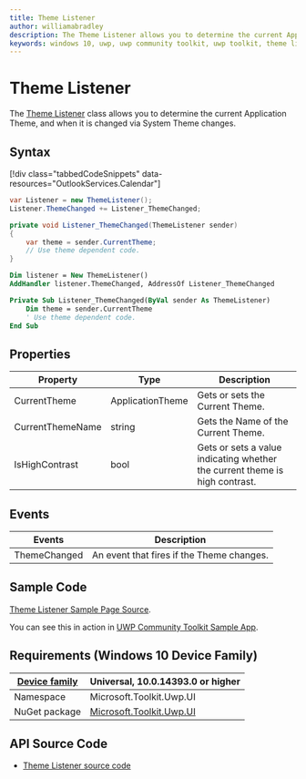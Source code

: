 ```yaml
---
title: Theme Listener
author: williamabradley
description: The Theme Listener allows you to determine the current Application Theme, and when it is changed via System Theme changes.
keywords: windows 10, uwp, uwp community toolkit, uwp toolkit, theme listener, themeing, themes, system theme, helpers
---
```


# Theme Listener

The [Theme Listener](https://docs.microsoft.com/en-us/dotnet/api/microsoft.toolkit.uwp.ui.themelistener) class allows you to determine the current Application Theme, and when it is changed via System Theme changes.

## Syntax

[!div class="tabbedCodeSnippets" data-resources="OutlookServices.Calendar"]
```csharp
var Listener = new ThemeListener();
Listener.ThemeChanged += Listener_ThemeChanged;

private void Listener_ThemeChanged(ThemeListener sender)
{
    var theme = sender.CurrentTheme;
    // Use theme dependent code.
}
```
```vb
Dim listener = New ThemeListener()
AddHandler listener.ThemeChanged, AddressOf Listener_ThemeChanged

Private Sub Listener_ThemeChanged(ByVal sender As ThemeListener)
    Dim theme = sender.CurrentTheme
    ' Use theme dependent code.
End Sub
```

## Properties

| Property | Type | Description |
| -- | -- | -- |
| CurrentTheme | ApplicationTheme | Gets or sets the Current Theme. |
| CurrentThemeName | string | Gets the Name of the Current Theme. |
| IsHighContrast | bool | Gets or sets a value indicating whether the current theme is high contrast. |

## Events

| Events | Description |
| -- | -- |
| ThemeChanged | An event that fires if the Theme changes. |

## Sample Code

[Theme Listener Sample Page Source](https://github.com/Microsoft/UWPCommunityToolkit/blob/master/Microsoft.Toolkit.Uwp.SampleApp/SamplePages/ThemeListener/ThemeListenerPage.xaml.cs).

You can see this in action in [UWP Community Toolkit Sample App](https://www.microsoft.com/store/apps/9NBLGGH4TLCQ).

## Requirements (Windows 10 Device Family)

| [Device family](http://go.microsoft.com/fwlink/p/?LinkID=526370) | Universal, 10.0.14393.0 or higher |
| --- | --- |
| Namespace | Microsoft.Toolkit.Uwp.UI |
| NuGet package | [Microsoft.Toolkit.Uwp.UI](https://www.nuget.org/packages/Microsoft.Toolkit.Uwp.UI/)  |

## API Source Code

- [Theme Listener source code](https://github.com/Microsoft/UWPCommunityToolkit/tree/master/Microsoft.Toolkit.Uwp.UI/Helpers/ThemeListener.cs)